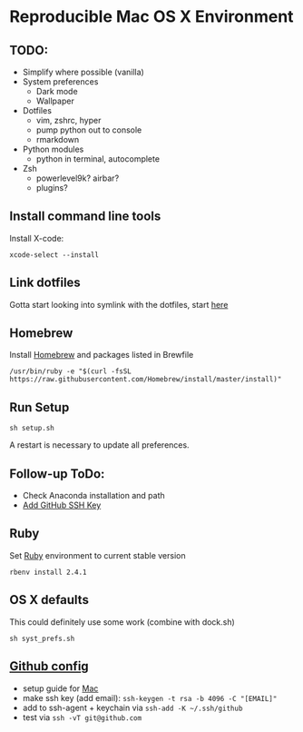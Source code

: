 # Reproducible Mac OS X Environment

## TODO:
* Simplify where possible (vanilla)
* System preferences
    * Dark mode
    * Wallpaper
* Dotfiles
    * vim, zshrc, hyper
    * pump python out to console
    * rmarkdown
* Python modules
    * python in terminal, autocomplete
* Zsh
    * powerlevel9k? airbar?
    * plugins?

## Install command line tools

Install X-code:

    xcode-select --install

## Link dotfiles

Gotta start looking into symlink with the dotfiles, start [here](https://medium.com/@webprolific/getting-started-with-dotfiles-43c3602fd789)

## Homebrew

Install [Homebrew](https://brew.sh/) and packages listed in Brewfile

`/usr/bin/ruby -e "$(curl -fsSL https://raw.githubusercontent.com/Homebrew/install/master/install)"`

## Run Setup

`sh setup.sh`

A restart is necessary to update all preferences.

## Follow-up ToDo:
- Check Anaconda installation and path
- [Add GitHub SSH Key](https://help.github.com/articles/generating-a-new-ssh-key-and-adding-it-to-the-ssh-agent/)

## Ruby

Set [Ruby](https://www.ruby-lang.org/en/downloads/) environment to current stable version

    rbenv install 2.4.1

## OS X defaults

This could definitely use some work (combine with dock.sh)

    sh syst_prefs.sh

## [Github config](https://help.github.com/articles/adding-a-new-ssh-key-to-your-github-account/)
   * setup guide for [Mac](http://burnedpixel.com/blog/setting-up-git-and-github-on-your-mac/)
   * make ssh key (add email): `ssh-keygen -t rsa -b 4096 -C "[EMAIL]"`
   * add to ssh-agent + keychain via `ssh-add -K ~/.ssh/github`
   * test via `ssh -vT git@github.com`
